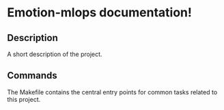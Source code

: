 # Emotion-mlops documentation!

## Description

A short description of the project.

## Commands

The Makefile contains the central entry points for common tasks related to this project.

